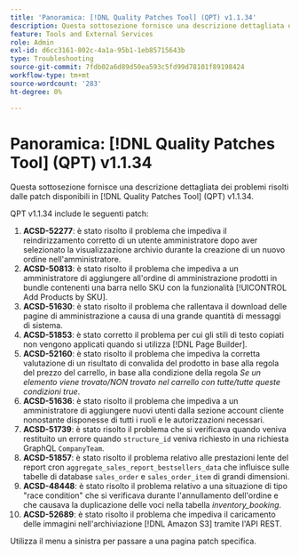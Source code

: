 ```yaml
---
title: 'Panoramica: [!DNL Quality Patches Tool] (QPT) v1.1.34'
description: Questa sottosezione fornisce una descrizione dettagliata dei problemi risolti dalle patch disponibili in  [!DNL Quality Patches Tool] (QPT) v1.1.34.
feature: Tools and External Services
role: Admin
exl-id: d6cc3161-802c-4a1a-95b1-1eb85715643b
type: Troubleshooting
source-git-commit: 7fdb02a6d89d50ea593c5fd99d78101f89198424
workflow-type: tm+mt
source-wordcount: '283'
ht-degree: 0%

---
```


# Panoramica: [!DNL Quality Patches Tool] (QPT) v1.1.34

Questa sottosezione fornisce una descrizione dettagliata dei problemi risolti dalle patch disponibili in [!DNL Quality Patches Tool] (QPT) v1.1.34.

QPT v1.1.34 include le seguenti patch:

1. **ACSD-52277**: è stato risolto il problema che impediva il reindirizzamento corretto di un utente amministratore dopo aver selezionato la visualizzazione archivio durante la creazione di un nuovo ordine nell&#39;amministratore.
1. **ACSD-50813**: è stato risolto il problema che impediva a un amministratore di aggiungere all&#39;ordine di amministrazione prodotti in bundle contenenti una barra nello SKU con la funzionalità [!UICONTROL Add Products by SKU].
1. **ACSD-51630**: è stato risolto il problema che rallentava il download delle pagine di amministrazione a causa di una grande quantità di messaggi di sistema.
1. **ACSD-51853**: è stato corretto il problema per cui gli stili di testo copiati non vengono applicati quando si utilizza [!DNL Page Builder].
1. **ACSD-52160**: è stato risolto il problema che impediva la corretta valutazione di un risultato di convalida del prodotto in base alla regola del prezzo del carrello, in base alla condizione della regola *Se un elemento viene trovato/NON trovato nel carrello con tutte/tutte queste condizioni true*.
1. **ACSD-51636**: è stato risolto il problema che impediva a un amministratore di aggiungere nuovi utenti dalla sezione account cliente nonostante disponesse di tutti i ruoli e le autorizzazioni necessari.
1. **ACSD-51739**: è stato risolto il problema che si verificava quando veniva restituito un errore quando `structure_id` veniva richiesto in una richiesta GraphQL `CompanyTeam`.
1. **ACSD-51857**: è stato risolto il problema relativo alle prestazioni lente del report cron `aggregate_sales_report_bestsellers_data` che influisce sulle tabelle di database `sales_order` e `sales_order_item` di grandi dimensioni.
1. **ACSD-48448**: è stato risolto il problema relativo a una situazione di tipo &quot;race condition&quot; che si verificava durante l&#39;annullamento dell&#39;ordine e che causava la duplicazione delle voci nella tabella *inventory_booking*.
1. **ACSD-52689**: è stato risolto il problema che impediva il caricamento delle immagini nell&#39;archiviazione [!DNL Amazon S3] tramite l&#39;API REST.

Utilizza il menu a sinistra per passare a una pagina patch specifica.
